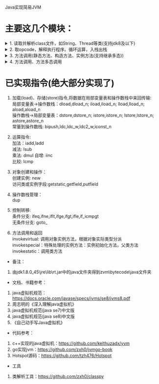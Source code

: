Java实现简易JVM
#  主要这几个模块：
<details>
    <summary>1. 读取并解析class文件，如String、Thread等类(支持jdk8及以下)</summary>
    
    部分类可能在demo运行时用到:
    + `zvm\bytecode\java\lang\System.class `
    + `zvm\bytecode\java\io\PrintStream.class  `
    + `zvm\bytecode\java\lang\Thread.class`
    + `zvm\bytecode\com\zvm\javaclass\integer\Table1.class`(注解相关)
</details>
<details>
<summary>2. 取opcode，解释执行程序。循环运算，入栈出栈</summary>

执行样例：
```java
public class GaussTest {
    public GaussTest() {
    }
    public static void main(String[] args) {
        int sum = 0;
        for(int i = 5; i <= 20; i += 10) {
            sum += i;
        }
        System.out.println(sum);
    }
}
```

输出结果：
```java
file path : GaussTest
20
```
</details>
<details>
<summary>3. 方法调用(静态方法、构造方法、实例方法(支持继承多态))</summary>

1. 静态递归方法执行样例(invokestatic)：
```java
public class FibonacciTest {
    public static void main(String[] args) {
        long x = fibonacci(8);
        System.out.println(x);
    }
    private static long fibonacci(long n) {
        if (n <= 1) {
            return n;
        } else {
            return fibonacci(n - 1) + fibonacci(n - 2);
        }
    }
}
```

输出结果：
```java
file path : FibonacciTest
21
```

2. 构造方法调用(invokespecial)
```java
public class FibonacciTest {
    public static void main(String[] args) {
        long x = fibonacci(8);
        System.out.println(x);
    }
    private static long fibonacci(long n) {
        if (n <= 1) {
            return n;
        } else {
            return fibonacci(n - 1) + fibonacci(n - 2);
        }
    }
}
```

输出结果：
```java
file path : FibonacciTest
21
```

3. 调用实例方法，支持继承多态(invokevirtual)
```java
public class InvokeVirtualTest {
    public static void main(String[] args) {
        Vector2D v2 = new Vector2D(2.1, 2.2);
        Vector2D v3 = new Vector3D(3.1, 3.2, 3.3);
        v2.multiply(2);
        v3.multiply(3);
        System.out.println(v2.x);
        System.out.println(v2.y);
        System.out.println(v3.x);
        System.out.println(v3.y);
        System.out.println(((Vector3D)v3).z);
    }
}
```

输出结果：
```java
file path : ch07/InvokeVirtualTest
4.2
4.4
9.3
9.600000000000001
9.899999999999999
```
</details>
<details>
    <summary>4. 方法调用、方法多态调用</summary>
    
    部分类可能在demo运行时用到:
    + `java.lang.String`
    + `java.lang.StringBuilder`
    + `java.lang.Throwable`
    + `java.lang.Math(::random())`
    + `java.lang.Runnable`
    + `java.lang.Thread`
    + 
</details>


# 已实现指令(绝大部分实现了)
1. 加载(load)、存储(store)指令,将数据在局部变量表和操作数栈中来回传输:  
局部变量表->操作数栈：dload,dload_n; iload,iload_n; lload,lload_n; aload,aload_n  
操作数栈->局部变量表：dstore,dstore_n; istore,istore_n; lstore,lstore_n; astore,astore_n  
常量到操作数栈: bipush,ldc,ldc_w,ldc2_w,iconst_n

2. 运算指令:  
加法：iadd,ladd  
减法: lsub  
乘法: dmul
自增: iinc  
比较: lcmp  

3. 对象创建和操作：  
创建实例: new  
访问类或实例字段:getstatic,getfield,putfield
 
4. 操作数栈管理：  
dup  

5. 控制转移:  
条件分支: ifeq,ifne,iflt,ifge,ifgt,ifle,if_icmpgt  
无条件分支: goto_

6. 方法调用和返回  
invokevirtual: 调用对象实例方法，根据对象实际类型分派  
invokespecial：特殊处理的实例方法：实例初始化方法，父类方法   
invokestatic：调用类方法  


- 备注：
1. 由jdk1.8.0_45\jre\lib\rt.jar中的java文件夹得到zvm\bytecode\java文件夹

- 文档、书籍参考：
1. java虚拟机规范：https://docs.oracle.com/javase/specs/jvms/se8/jvms8.pdf
2. 周志明的《深入理解java虚拟机》
3. java虚拟机规范(java se7)中文版
4. java虚拟机规范(java se8)中文版
5. 《自己动手写Java虚拟机》

- 代码参考：
1. c++实现的java虚拟机：https://github.com/kelthuzadx/yvm
2. go实现jvm：https://github.com/zxh0/jvmgo-book
3. Hotspot源码：https://github.com/tzh476/Hotspot

- 工具
1. 类解析工具：https://github.com/zxh0/classpy
